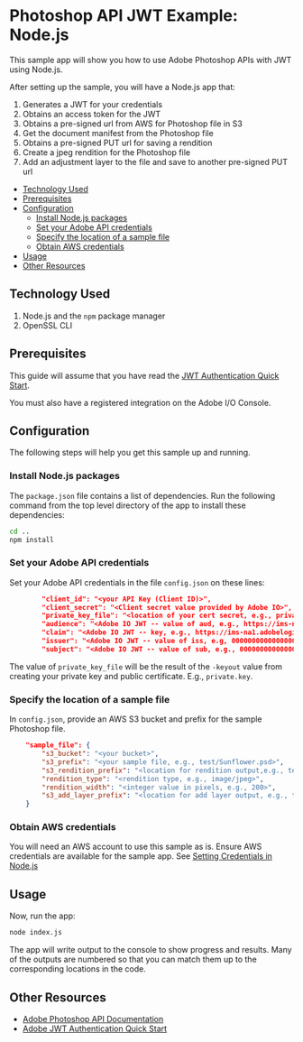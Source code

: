 # Photoshop API JWT Example: Node.js

This sample app will show you how to use Adobe Photoshop APIs with JWT using Node.js.

After setting up the sample, you will have a Node.js app that:

1. Generates a JWT for your credentials
1. Obtains an access token for the JWT
1. Obtains a pre-signed url from AWS for Photoshop file in S3
1. Get the document manifest from the Photoshop file
1. Obtains a pre-signed PUT url for saving a rendition
1. Create a jpeg rendition for the Photoshop file
1. Add an adjustment layer to the file and save to another pre-signed PUT url

<!-- $ doctoc ./readme.md --title "## Contents" --entryprefix 1. --gitlab --maxlevel 3 -->
<!-- START doctoc generated TOC please keep comment here to allow auto update -->
<!-- DON'T EDIT THIS SECTION, INSTEAD RE-RUN doctoc TO UPDATE -->


- [Technology Used](#technology-used)
- [Prerequisites](#prerequisites)
- [Configuration](#configuration)
  - [Install Node.js packages](#install-nodejs-packages)
  - [Set your Adobe API credentials](#set-your-adobe-api-credentials)
  - [Specify the location of a sample file](#specify-the-location-of-a-sample-file)
  - [Obtain AWS credentials](#obtain-aws-credentials)
- [Usage](#usage)
- [Other Resources](#other-resources)

<!-- END doctoc generated TOC please keep comment here to allow auto update -->

## Technology Used

1. Node.js and the `npm` package manager
1. OpenSSL CLI

## Prerequisites

This guide will assume that you have read the [JWT Authentication Quick Start](https://github.com/adobeio/adobeio-documentation/blob/master/auth/JWTAuthenticationQuickStart.md).

You must also have a registered integration on the Adobe I/O Console.

## Configuration

The following steps will help you get this sample up and running.

### Install Node.js packages

The `package.json` file contains a list of dependencies. Run the following command from the top level directory of the app to install these dependencies:

```bash
cd ..
npm install
```

### Set your Adobe API credentials

Set your Adobe API credentials in the file `config.json` on these lines:

```json
        "client_id": "<your API Key (Client ID)>",
        "client_secret": "<Client secret value provided by Adobe IO>",
        "private_key_file": "<location of your cert secret, e.g., private.key>",
        "audience": "<Adobe IO JWT -- value of aud, e.g., https://ims-na1.adobelogin.com/c/000000000000000000000000>",
        "claim": "<Adobe IO JWT -- key, e.g., https://ims-na1.adobelogin.com/s/ent_default_sdk>",
        "issuer": "<Adobe IO JWT -- value of iss, e.g, 000000000000000000000000@AdobeOrg>",
        "subject": "<Adobe IO JWT -- value of sub, e.g., 000000000000000000000000@techacct.adobe.com>"
```

The value of `private_key_file` will be the result of the `-keyout` value from creating your private key and public certificate. E.g., `private.key`.

### Specify the location of a sample file

In `config.json`, provide an AWS S3 bucket and prefix for the sample Photoshop file.

```json
    "sample_file": {
        "s3_bucket": "<your bucket>",
        "s3_prefix": "<your sample file, e.g., test/Sunflower.psd>",
        "s3_rendition_prefix": "<location for rendition output,e.g., test/Sunflower-out-200.jpg>",
        "rendition_type": "<rendition type, e.g., image/jpeg>",
        "rendition_width": "<integer value in pixels, e.g., 200>",
        "s3_add_layer_prefix": "<location for add layer output, e.g., test/Sunflower-out-add-layer.jpg>"
    }
```

### Obtain AWS credentials

You will need an AWS account to use this sample as is. Ensure AWS credentials are available for the sample app. See [Setting Credentials in Node.js](https://docs.aws.amazon.com/sdk-for-javascript/v2/developer-guide/setting-credentials-node.html)

## Usage

Now, run the app:

```bash
node index.js
```

The app will write output to the console to show progress and results. Many of the outputs are numbered so that you can match them up to the corresponding locations in the code.

## Other Resources

- [Adobe Photoshop API Documentation](https://github.com/adobe/photoshop-api-docs)
- [Adobe JWT Authentication Quick Start](https://github.com/adobeio/adobeio-documentation/blob/master/auth/JWTAuthenticationQuickStart.md)

